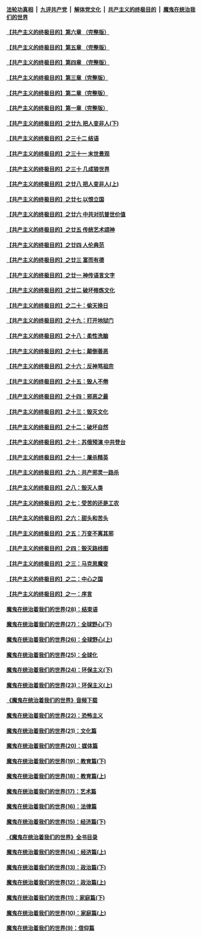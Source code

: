 ####  [法轮功真相](../../../../basic/blob/master/README.md?t=09261126) &nbsp;|&nbsp; [九评共产党](../../../../9ping.md/blob/master/README.md?t=09261126) &nbsp;|&nbsp; [解体党文化](../../../../jtdwh.md/blob/master/README.md?t=09261126)  &nbsp;|&nbsp; [共产主义的终极目的](../../../../gczydzjmd.md/blob/master/README.md?t=09261126) &nbsp;|&nbsp; [魔鬼在统治我们的世界](../../../../mgztzwmdsj.md/blob/master/README.md?t=09261126) 

#### [【共产主义的终极目的】第六章 （完整版）](../pages/nsc422/n11428913.md?t=09261126) 

#### [【共产主义的终极目的】第五章 （完整版）](../pages/nsc422/n11428912.md?t=09261126) 

#### [【共产主义的终极目的】第四章 （完整版）](../pages/nsc422/n11428907.md?t=09261126) 

#### [【共产主义的终极目的】第三章（完整版）](../pages/nsc422/n11428848.md?t=09261126) 

#### [【共产主义的终极目的】第二章（完整版）](../pages/nsc422/n11428831.md?t=09261126) 

#### [【共产主义的终极目的】第一章（完整版）](../pages/nsc422/n11417651.md?t=09261126) 

#### [【共产主义的终极目的】之廿九 把人变非人(下)](../pages/nsc422/n11344140.md?t=09261126) 

#### [【共产主义的终极目的】之三十二 结语](../pages/nsc422/n11360535.md?t=09261126) 

#### [【共产主义的终极目的】之三十一 末世景观](../pages/nsc422/n11351129.md?t=09261126) 

#### [【共产主义的终极目的】之三十 几成狼世界](../pages/nsc422/n11348280.md?t=09261126) 

#### [【共产主义的终极目的】之廿八 把人变非人(上)](../pages/nsc422/n11340492.md?t=09261126) 

#### [【共产主义的终极目的】之廿七 以恨立国](../pages/nsc422/n11336944.md?t=09261126) 

#### [【共产主义的终极目的】之廿六 中共对抗普世价值](../pages/nsc422/n11324785.md?t=09261126) 

#### [【共产主义的终极目的】之廿五 传统艺术颂神](../pages/nsc422/n11296396.md?t=09261126) 

#### [【共产主义的终极目的】之廿四 人伦典范](../pages/nsc422/n11296397.md?t=09261126) 

#### [【共产主义的终极目的】之廿三 富而有德](../pages/nsc422/n11283598.md?t=09261126) 

#### [【共产主义的终极目的】之廿一 神传语言文字](../pages/nsc422/n11263265.md?t=09261126) 

#### [【共产主义的终极目的】之廿二 破坏修炼文化](../pages/nsc422/n11245728.md?t=09261126) 

#### [【共产主义的终极目的】之二十：偷天换日](../pages/nsc422/n11238846.md?t=09261126) 

#### [【共产主义的终极目的】之十九：打开地狱门](../pages/nsc422/n11206376.md?t=09261126) 

#### [【共产主义的终极目的】之十八：柔性洗脑](../pages/nsc422/n11199994.md?t=09261126) 

#### [【共产主义的终极目的】之十七：颠倒善恶](../pages/nsc422/n11179782.md?t=09261126) 

#### [【共产主义的终极目的】之十六：反神骂祖宗](../pages/nsc422/n11166798.md?t=09261126) 

#### [【共产主义的终极目的】之十五：毁人不倦](../pages/nsc422/n11166792.md?t=09261126) 

#### [【共产主义的终极目的】之十四：邪恶之最](../pages/nsc422/n11150249.md?t=09261126) 

#### [【共产主义的终极目的】之十三：毁灭文化](../pages/nsc422/n11135227.md?t=09261126) 

#### [【共产主义的终极目的】之十二：破坏自然](../pages/nsc422/n11135214.md?t=09261126) 

#### [【共产主义的终极目的】之十：苏俄预演 中共登台](../pages/nsc422/n11118424.md?t=09261126) 

#### [【共产主义的终极目的】之十一：屠杀精英](../pages/nsc422/n11118442.md?t=09261126) 

#### [【共产主义的终极目的】之九：共产邪灵一路杀](../pages/nsc422/n11114139.md?t=09261126) 

#### [【共产主义的终极目的】之八：毁灭人类](../pages/nsc422/n11108503.md?t=09261126) 

#### [【共产主义的终极目的】之七：受苦的还是工农](../pages/nsc422/n11101809.md?t=09261126) 

#### [【共产主义的终极目的】之六：甜头和苦头](../pages/nsc422/n11096971.md?t=09261126) 

#### [【共产主义的终极目的】之五：万变不离其邪](../pages/nsc422/n11091285.md?t=09261126) 

#### [【共产主义的终极目的】之四：毁灭路线图](../pages/nsc422/n11086284.md?t=09261126) 

#### [【共产主义的终极目的】之三：马克思魔变](../pages/nsc422/n11061941.md?t=09261126) 

#### [【共产主义的终极目的】之二：中心之国](../pages/nsc422/n11047728.md?t=09261126) 

#### [【共产主义的终极目的】之一：序言](../pages/nsc422/n11086077.md?t=09261126) 

#### [魔鬼在统治着我们的世界(28)：结束语](../pages/nsc422/n10936246.md?t=09261126) 

#### [魔鬼在统治着我们的世界(27)：全球野心(下)](../pages/nsc422/n10928319.md?t=09261126) 

#### [魔鬼在统治着我们的世界(26)：全球野心(上)](../pages/nsc422/n10900318.md?t=09261126) 

#### [魔鬼在统治着我们的世界(25)：全球化](../pages/nsc422/n10788205.md?t=09261126) 

#### [魔鬼在统治着我们的世界(24)：环保主义(下)](../pages/nsc422/n10695307.md?t=09261126) 

#### [魔鬼在统治着我们的世界(23)：环保主义(上)](../pages/nsc422/n10688613.md?t=09261126) 

#### [《魔鬼在统治着我们的世界》音频下载](../pages/nsc422/n10635553.md?t=09261126) 

#### [魔鬼在统治着我们的世界(22)：恐怖主义](../pages/nsc422/n10614727.md?t=09261126) 

#### [魔鬼在统治着我们的世界(21)：文化篇](../pages/nsc422/n10597706.md?t=09261126) 

#### [魔鬼在统治着我们的世界(20)：媒体篇](../pages/nsc422/n10586579.md?t=09261126) 

#### [魔鬼在统治着我们的世界(19)：教育篇(下)](../pages/nsc422/n10564808.md?t=09261126) 

#### [魔鬼在统治着我们的世界(18)：教育篇(上)](../pages/nsc422/n10526970.md?t=09261126) 

#### [魔鬼在统治着我们的世界(17)：艺术篇](../pages/nsc422/n10499093.md?t=09261126) 

#### [魔鬼在统治着我们的世界(16)：法律篇](../pages/nsc422/n10485969.md?t=09261126) 

#### [魔鬼在统治着我们的世界(15)：经济篇(下)](../pages/nsc422/n10469975.md?t=09261126) 

#### [《魔鬼在统治着我们的世界》全书目录](../pages/nsc422/n10464261.md?t=09261126) 

#### [魔鬼在统治着我们的世界(14)：经济篇(上)](../pages/nsc422/n10457370.md?t=09261126) 

#### [魔鬼在统治着我们的世界(13)：政治篇(下)](../pages/nsc422/n10448270.md?t=09261126) 

#### [魔鬼在统治着我们的世界(12)：政治篇(上)](../pages/nsc422/n10444576.md?t=09261126) 

#### [魔鬼在统治着我们的世界(11)：家庭篇(下)](../pages/nsc422/n10440961.md?t=09261126) 

#### [魔鬼在统治着我们的世界(10)：家庭篇(上)](../pages/nsc422/n10435448.md?t=09261126) 

#### [魔鬼在统治着我们的世界(9)：信仰篇](../pages/nsc422/n10432159.md?t=09261126) 

